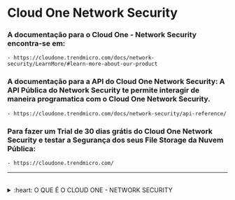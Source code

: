 # Cloud One Network Security

### A documentação para o Cloud One - Network Security encontra-se em: 

    - https://cloudone.trendmicro.com/docs/network-security/LearnMore/#learn-more-about-our-product


### A documentação para a API do Cloud One Network Security: A API Pública do Network Security te permite interagir de maneira programatica com o Cloud One Network Security. 

    - https://cloudone.trendmicro.com/docs/network-security/api-reference/


### Para fazer um Trial de 30 dias grátis do Cloud One Network Security e testar a Segurança dos seus File Storage da Nuvem Pública:

    - https://cloudone.trendmicro.com/


<hr />
<br />

<details>
  <summary>:heart: O QUE É O CLOUD ONE - NETWORK SECURITY </summary> 

<br />

<b>O QUE É O CLOUD ONE - NETWORK SECURITY:</b>

<ul> 

<li> Segurança IPS para camada de rede em nuvem </li>

<li> Segurança da camada de rede poderosa, integrada na rede de nuvem, permitindo que você inspecione tráfego de entrada e saída. </li>

<li> Conte rapidamente com segurança de nível empresarial para sua camada de rede, protegendo tudo em suas nuvens virtuais privadas (VPCs). Ao implementá-lo na rede em nuvem, você consegue proteger sua infraestrutura e segmentos de rede rapidamente e com facilidade, com segurança acionável que não atrapalha seu negócio ou seu tráfego. </li>

<li> Indo além dos sistemas tradicionais de prevenção de intrusões (IPS), ele traz virtual patching e detecção pós-invasão como parte integrante de uma plataforma sólida de segurança para nuvem híbrida. </li>

<li> O Network Security oferece cobertura líder do setor em vários vetores de ameaças, oferecendo proteção abrangente contra ameaças, incluindo patches virtuais, proteção contra vulnerabilidades, bloqueio de explorações e defesa de alta precisão contra ataques conhecidos e de zero-day </li>

<li> Usa de inteligência avançada de ameaças e análise de protocolos, detecção de anomalias, indicadores de comprometimento (IOC) e métodos clássicos baseados em assinatura para detectar e proteger você contra classes inteiras de ameaças e suas técnicas, além de ataques específicos. </li>

<li> Diferente de um firewall, você não precisa ver three-way handshakes, nem o início e o fim do tráfego. Você pode começar a inspeção de entrada e saída no meio do fluxo, obtendo proteção imediata. </li>

</ul>

<img src="Arquitetura-NS.png" alt="Arquitetura NS"> </img>

</details>